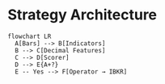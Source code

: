 # Strategy Architecture

```mermaid
flowchart LR
  A[Bars] --> B[Indicators]
  B --> C[Decimal Features]
  C --> D[Scorer]
  D --> E{A+?}
  E -- Yes --> F[Operator → IBKR]
```
